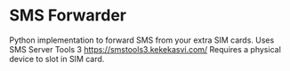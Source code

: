 SMS Forwarder
=========
Python implementation to forward SMS from your extra SIM cards.
Uses SMS Server Tools 3 https://smstools3.kekekasvi.com/
Requires a physical device to slot in SIM card.
